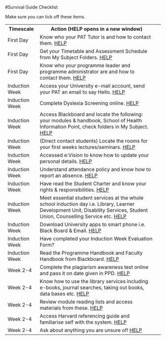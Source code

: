 #Survival Guide Checklist

Make sure you can tick off these items.

<table>
<tr>
<th> Timescale</th>
<th> Action (HELP <i class="fa fa-medkit"></i> opens in a new window)</th>
<th> <i class="fa fa-check-square-o"></i></th>
</tr>

<tr>
<td>First Day</td>
<td>Know who your PAT Tutor is and how to contact them. <a href="people.html" target="_blank">HELP <i class="fa fa-medkit"></a></td>
<td> </td>
</tr>

<tr>
<td>First Day</td>
<td>Get your Timetable and Assessment Schedule from My Subject Folders.  <a href="attendance.html" target="_blank"> HELP<i class="fa fa-medkit"></a></td>
<td> </td>
</tr>

<tr>
<td>First Day</td>
<td>Know who your programme leader and programme administrator are and how to contact them. <a href="people.html" target="_blank">HELP <i class="fa fa-medkit"></a></td>
<td> </td>

<tr>
<td>Induction Week</td>
<td>Access your University e-mail account, send your PAT an email to say Hello. <a href="technology.html" target="_blank">HELP <i class="fa fa-medkit"></a></td>
<td> </td>
</tr>

<tr>
<td>Induction Week</td>
<td>Complete Dyslexia Screening online. <a href="people.html" target="_blank">HELP <i class="fa fa-medkit"></a></td>
<td> </td>
</tr>

<tr>
<td>Induction Week</td>
<td>Access Blackboard and locate the following: your modules & handbook, School of Health Information Point, check folders in My Subject. <a href="technology.html" target="_blank">HELP <i class="fa fa-medkit"></a></td>
<td> </td>
</tr>

<tr>
<td>Induction Week</td>
<td>(Direct contact students) Locate the rooms for your first weeks lectures/seminars. <a href="people.html" target="_blank">HELP <i class="fa fa-medkit"></a></td>
<td> </td>
</tr>
<tr>
<td>Induction Week</td>
<td>Accessed e:Vision to know how to update your personal details. <a href="technology.html" target="_blank">HELP <i class="fa fa-medkit"></a></td>
<td> </td>
</tr>

<tr>
<td>Induction Week</td>
<td>Understand attendance policy and know how to report an absence. <a href="attendance.html" target="_blank">HELP <i class="fa fa-medkit"></a></td>
<td> </td>
</tr>

<tr>
<td>Induction Week</td>
<td>Have read the Student Charter and know your rights & responsibilities.  <a href="you.html" target="_blank">HELP <i class="fa fa-medkit"></a></td>
<td> </td>
</tr>

<tr>
<td>Induction Week</td>
<td>Meet essential student services at the whole school induction day  i.e. Library, Learner Development Unit, Disability Services, Student Union, Counselling Service etc.  <a href="support.html" target="_blank">HELP <i class="fa fa-medkit"></a></td>
<td> </td>
</tr>

<tr>
<td>Induction Week</td>
<td>Download University apps to smart phone i.e. Black Board & Email. <a href="technology.html" target="_blank">HELP <i class="fa fa-medkit"></a></td>
<td> </td>
</tr>

<tr>
<td>Induction Week</td>
<td>Have completed your Induction Week Evaluation Form? </td>
<td> </td>
</tr>

<tr>
<td>Induction Week</td>
<td>Read the Programme Handbook and Faculty Handbook from Blackboard. <a href="technology.html" target="_blank">HELP <i class="fa fa-medkit"></a></td>
<td> </td>
</tr>

<tr>
<td>Week 2-4</td>
<td>Complete the plagiarism awareness test online and pass it on date given in PPD. <a href="assessment.html" target="_blank">HELP <i class="fa fa-medkit"></a></td>
<td> </td>
</tr>

<tr>
<td>Week 2-4</td>
<td>Know how to use the library services including e-books, journal searches,  taking out books, data bases etc. <a href="library.html" target="_blank">HELP <i class="fa fa-medkit"></a></td>
<td> </td>
</tr>

<tr>
<td>Week 2-4</td>
<td>Review module reading lists and access materials from these. <a href="support.html" target="_blank">HELP <i class="fa fa-medkit"></a></td>
<td> </td>
</tr>

<tr>
<td>Week 2-4</td>
<td>Access Harvard referencing guide and familiarise self with the system. <a href="http://www.bradford.ac.uk/library/files/course/harvard-ref/index.htm" target="_blank">HELP <i class="fa fa-medkit"></a></td>
<td> </td>
</tr>

<tr>
<td>Week 2-4</td>
<td>Ask about anything you are unsure of! <a href="people.html" target="_blank">HELP <i class="fa fa-medkit"></a></td>
<td> </td>
</tr>



</table>

